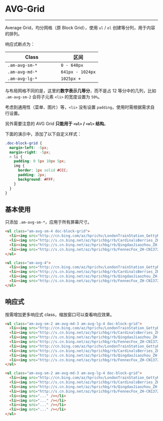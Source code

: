# AVG-Grid
---

Average Grid，均分网格（原 Block Grid），使用 `ul` / `ol` 创建等分列，用于内容的排列。

响应式断点为：

<table class="am-table am-table-bd am-table-striped">
  <thead>
  <tr>
    <th style="width: 160px">Class</th>
    <th>区间</th>
  </tr>
  </thead>
  <tbody>
  <tr>
    <td><code>.am-avg-sm-*</code></td>
    <td><code>0 - 640px</code></td>
  </tr>
  <tr>
    <td><code>.am-avg-md-*</code></td>
    <td><code>641px - 1024px</code></td>
  </tr>
  <tr>
    <td><code>.am-avg-lg-*</code></td>
    <td><code>1025px + </code></td>
  </tr>
  </tbody>
</table>

与布局网格不同的是，这里的**数字表示几等分**，而不是占 12 等分中的几列，比如 `.am-avg-sm-2` 会将子元素 `<li>` 的宽度设置为 `50%`。

考虑到通用性（菜单、图片）等，`<li>` 没有设置 `padding`，使用时需根据需求自行设置。

另外需要注意的 AVG Grid __只能用于 `<ul>` / `<ol>` 结构__。

下面的演示中，添加了以下自定义样式：

```css
.doc-block-grid {
  margin-left: -5px;
  margin-right: -5px;
  > li {
    padding: 0 5px 10px 5px;
    img {
      border: 1px solid #CCC;
      padding: 2px;
      background: #FFF;
    }
  }
}
```

## 基本使用

只添加 `.am-avg-sm-*`，应用于所有屏幕尺寸。

`````html
<ul class="am-avg-sm-4 doc-block-grid">
  <li><img src="http://cn.bing.com/az/hprichv/LondonTrainStation_GettyRR_139321755_ZH-CN742316019.jpg" /></li>
  <li><img src="http://s.cn.bing.net/az/hprichbg/rb/CardinalsBerries_ZH-CN10679090179_1366x768.jpg" /></li>
  <li><img src="http://s.cn.bing.net/az/hprichbg/rb/QingdaoJiaozhou_ZH-CN10690497202_1366x768.jpg" /></li>
  <li><img src="http://s.cn.bing.net/az/hprichbg/rb/FennecFox_ZH-CN13720911949_1366x768.jpg" /></li>
</ul>
`````

```html
<ul class="am-avg-4">
  <li><img src="http://cn.bing.com/az/hprichv/LondonTrainStation_GettyRR_139321755_ZH-CN742316019.jpg" /></li>
  <li><img src="http://s.cn.bing.net/az/hprichbg/rb/CardinalsBerries_ZH-CN10679090179_1366x768.jpg" /></li>
  <li><img src="http://s.cn.bing.net/az/hprichbg/rb/QingdaoJiaozhou_ZH-CN10690497202_1366x768.jpg" /></li>
  <li><img src="http://s.cn.bing.net/az/hprichbg/rb/FennecFox_ZH-CN13720911949_1366x768.jpg" /></li>
</ul>
```

## 响应式

按需增加更多响应式 class，缩放窗口可以查看响应效果。

`````html
<ul class="am-avg-sm-2 am-avg-md-3 am-avg-lg-4 doc-block-grid">
  <li><img src="http://cn.bing.com/az/hprichv/LondonTrainStation_GettyRR_139321755_ZH-CN742316019.jpg" /></li>
  <li><img src="http://s.cn.bing.net/az/hprichbg/rb/CardinalsBerries_ZH-CN10679090179_1366x768.jpg" /></li>
  <li><img src="http://s.cn.bing.net/az/hprichbg/rb/QingdaoJiaozhou_ZH-CN10690497202_1366x768.jpg" /></li>
  <li><img src="http://s.cn.bing.net/az/hprichbg/rb/FennecFox_ZH-CN13720911949_1366x768.jpg" /></li>
  <li><img src="http://cn.bing.com/az/hprichv/LondonTrainStation_GettyRR_139321755_ZH-CN742316019.jpg" /></li>
  <li><img src="http://s.cn.bing.net/az/hprichbg/rb/CardinalsBerries_ZH-CN10679090179_1366x768.jpg" /></li>
  <li><img src="http://s.cn.bing.net/az/hprichbg/rb/QingdaoJiaozhou_ZH-CN10690497202_1366x768.jpg" /></li>
  <li><img src="http://s.cn.bing.net/az/hprichbg/rb/FennecFox_ZH-CN13720911949_1366x768.jpg" /></li>
</ul>
`````

```html
<ul class="am-avg-sm-2 am-avg-md-3 am-avg-lg-4 doc-block-grid">
  <li><img src="http://cn.bing.com/az/hprichv/LondonTrainStation_GettyRR_139321755_ZH-CN742316019.jpg" /></li>
  <li><img src="http://s.cn.bing.net/az/hprichbg/rb/CardinalsBerries_ZH-CN10679090179_1366x768.jpg" /></li>
  <li><img src="http://s.cn.bing.net/az/hprichbg/rb/QingdaoJiaozhou_ZH-CN10690497202_1366x768.jpg" /></li>
  <li><img src="http://s.cn.bing.net/az/hprichbg/rb/FennecFox_ZH-CN13720911949_1366x768.jpg" /></li>
  <li><img src="..." /></li>
  <li><img src="..." /></li>
  <li><img src="..." /></li>
  <li><img src="..." /></li>
</ul>
```
